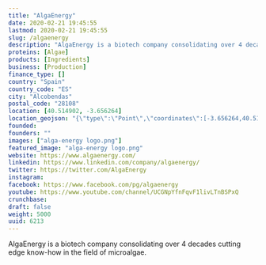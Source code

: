 ```yaml
---
title: "AlgaEnergy"
date: 2020-02-21 19:45:55
lastmod: 2020-02-21 19:45:55
slug: /algaenergy
description: "AlgaEnergy is a biotech company consolidating over 4 decades cutting edge know-how in the field of microalgae."
proteins: [Algae]
products: [Ingredients]
business: [Production]
finance_type: []
country: "Spain"
country_code: "ES"
city: "Alcobendas"
postal_code: "28108"
location: [40.514902, -3.656264]
location_geojson: "{\"type\":\"Point\",\"coordinates\":[-3.656264,40.514902]}"
founded: 
founders: ""
images: ["alga-energy logo.png"]
featured_image: "alga-energy logo.png"
website: https://www.algaenergy.com/
linkedin: https://www.linkedin.com/company/algaenergy/
twitter: https://twitter.com/AlgaEnergy
instagram: 
facebook: https://www.facebook.com/pg/algaenergy
youtube: https://www.youtube.com/channel/UCGNpYfnFqvF1livLTnBSPxQ
crunchbase: 
draft: false
weight: 5000
uuid: 6213
---
```

AlgaEnergy is a biotech company consolidating over 4 decades cutting edge know-how in the field of microalgae.
